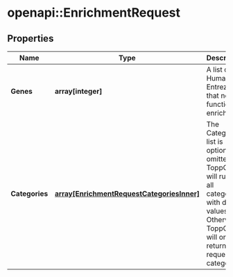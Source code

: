 # openapi::EnrichmentRequest


## Properties
Name | Type | Description | Notes
------------ | ------------- | ------------- | -------------
**Genes** | **array[integer]** | A list of Human Entrez ID that need functional enrichment. | [optional] 
**Categories** | [**array[EnrichmentRequestCategoriesInner]**](EnrichmentRequest_Categories_inner.md) | The Categories list is optional. If omitted, ToppGene will run on all categories with default values. Otherwise, ToppGene will only return the requested categories. | [optional] 


